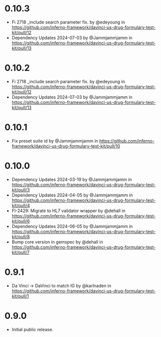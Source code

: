 # 0.10.3
* Fi 2718 _include search parameter fix. by @edeyoung in https://github.com/inferno-framework/davinci-us-drug-formulary-test-kit/pull/12
* Dependency Updates 2024-07-03 by @Jammjammjamm in https://github.com/inferno-framework/davinci-us-drug-formulary-test-kit/pull/13

# 0.10.2
* Fi 2718 _include search parameter fix. by @edeyoung in https://github.com/inferno-framework/davinci-us-drug-formulary-test-kit/pull/12
* Dependency Updates 2024-07-03 by @Jammjammjamm in https://github.com/inferno-framework/davinci-us-drug-formulary-test-kit/pull/13

# 0.10.1
* Fix preset suite id by @Jammjammjamm in https://github.com/inferno-framework/davinci-us-drug-formulary-test-kit/pull/10

# 0.10.0
* Dependency Updates 2024-03-19 by @Jammjammjamm in https://github.com/inferno-framework/davinci-us-drug-formulary-test-kit/pull/3
* Dependency Updates 2024-04-05 by @Jammjammjamm in https://github.com/inferno-framework/davinci-us-drug-formulary-test-kit/pull/4
* FI-2429: Migrate to HL7 validator wrapper by @dehall in https://github.com/inferno-framework/davinci-us-drug-formulary-test-kit/pull/6
* Dependency Updates 2024-06-05 by @Jammjammjamm in https://github.com/inferno-framework/davinci-us-drug-formulary-test-kit/pull/8
* Bump core version in gemspec by @dehall in https://github.com/inferno-framework/davinci-us-drug-formulary-test-kit/pull/7

# 0.9.1
* Da Vinci -> DaVinci to match IG by @karlnaden in
  https://github.com/inferno-framework/davinci-us-drug-formulary-test-kit/pull/1

# 0.9.0

* Initial public release.
